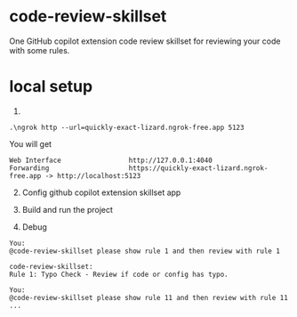 # code-review-skillset
One GitHub copilot extension code review skillset for reviewing your code with some rules.


# local setup

1.
```
.\ngrok http --url=quickly-exact-lizard.ngrok-free.app 5123
```

You will get
```
Web Interface                 http://127.0.0.1:4040
Forwarding                    https://quickly-exact-lizard.ngrok-free.app -> http://localhost:5123
```

2. Config github copilot extension skillset app

3. Build and run the project

4. Debug
```
You:
@code-review-skillset please show rule 1 and then review with rule 1

code-review-skillset:
Rule 1: Typo Check - Review if code or config has typo.
```


```
You:
@code-review-skillset please show rule 11 and then review with rule 11
...
```
